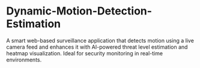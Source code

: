 # Dynamic-Motion-Detection-Estimation
A smart web-based surveillance application that detects motion using a live camera feed and enhances it with AI-powered threat level estimation and heatmap visualization. Ideal for security monitoring in real-time environments.
